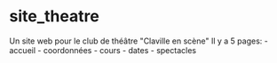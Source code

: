 # site_theatre
Un site web pour le club de théâtre "Claville en scène"
Il y a 5 pages:
	- accueil
	- coordonnées
	- cours
	- dates
	- spectacles